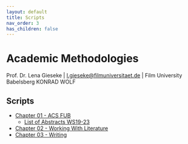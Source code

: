 ```yaml
---
layout: default
title: Scripts
nav_order: 3
has_children: false
---
```


# Academic Methodologies

Prof. Dr. Lena Gieseke \| l.gieseke@filmuniversitaet.de \| Film University Babelsberg KONRAD WOLF


## Scripts

* [Chapter 01 - ACS FUB](am_01_conference_script.md)
    * [List of Abstracts WS19-23](am_abstracts.md)
* [Chapter 02 - Working With Literature](am_02_literature_script.md)
* [Chapter 03 - Writing](am_03_writing_script.md)


<!-- 
  
* [Chapter 02 - Research](am_02_research_script.md)
* [Chapter 03 - Reasoning](am_03_reasoning_script.md)
* [Chapter 04 - HCI and Research Questions](am_04_hci_script.md)
* [Chapter 05 - Experiments](am_05_experiments_script.md)
* [Chapter 06 - Statistics in a Nutshell](am_06_statistics_script.md)
* [Chapter 07 - Qualitative Research Methods and Analysis](am_07_qualitativeresearch_script.md)


* [Chapter 10 - Publishing](am_10_publishing_script.md) 
  
-->

